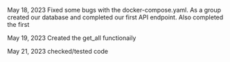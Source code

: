 May 18, 2023
Fixed some bugs with the docker-compose.yaml.
As a group created our database and completed our first API endpoint. Also completed the first

May 19, 2023
Created the get_all functionaily

May 21, 2023
checked/tested code
